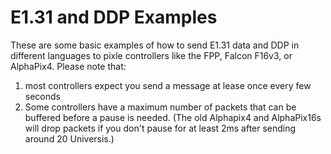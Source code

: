 # E1.31 and DDP Examples
These are some basic examples of how to send E1.31 data and DDP in different languages to pixle controllers like the FPP, Falcon F16v3, or AlphaPix4. Please note that: 
1. most controllers expect you send a message at lease once every few seconds
1. Some controllers have a maximum number of packets that can be buffered before a pause is needed.   (The old Alphapix4 and AlphaPix16s will drop packets if you don't pause for at least 2ms after sending around 20 Universis.) 
